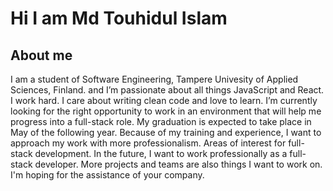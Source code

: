 
# Hi I am Md Touhidul Islam

## About me

I am a student of Software Engineering, Tampere Univesity of Applied Sciences, Finland. and I’m passionate about all things JavaScript and React. 
I work hard. I care about writing clean code and love to learn.
I’m currently looking for the right opportunity to work in an environment that will help me progress into a full-stack role. 
My graduation is expected to take place in May of the following year. 
Because of my training and experience, I want to approach my work with more professionalism. Areas of interest for full-stack development. 
In the future, I want to work professionally as a full-stack developer. 
More projects and teams are also things I want to work on. I'm hoping for the assistance of your company.

